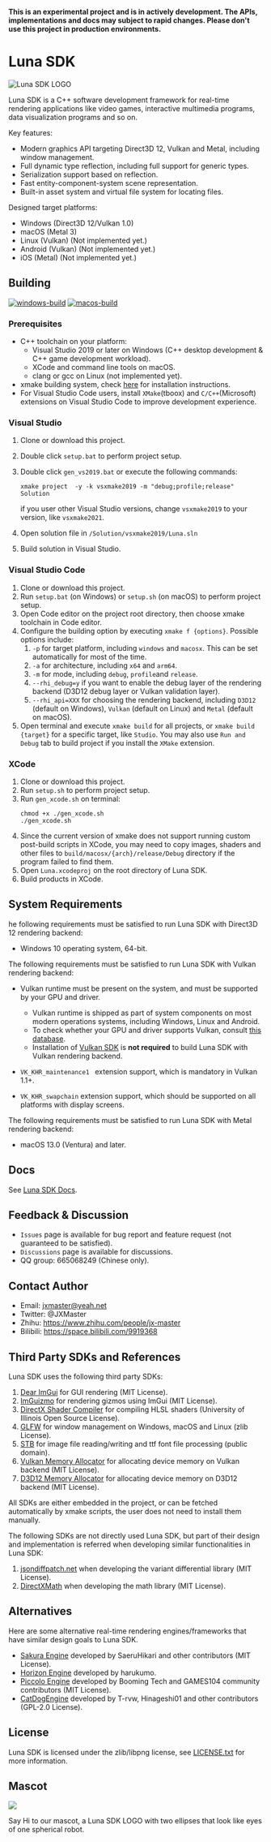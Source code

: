 **This is an experimental project and is in actively development. The APIs, implementations and docs may subject to rapid changes. Please don't use this project in production environments.**

# Luna SDK

![Luna SDK LOGO](https://www.lunasdk.org/logo.png)

Luna SDK is a C++ software development framework for real-time rendering applications like video games, interactive multimedia programs, data visualization programs and so on.

Key features:

* Modern graphics API targeting Direct3D 12, Vulkan and Metal, including window management.
* Full dynamic type reflection, including full support for generic types.
* Serialization support based on reflection.
* Fast entity-component-system scene representation.
* Built-in asset system and virtual file system for locating files.

Designed target platforms:

* Windows (Direct3D 12/Vulkan 1.0)
* macOS (Metal 3)
* Linux (Vulkan) (Not implemented yet.)
* Android (Vulkan) (Not implemented yet.)
* iOS (Metal) (Not implemented yet.)

## Building

[![windows-build](https://github.com/JX-Master/LunaSDK/actions/workflows/ci-windows-main.yml/badge.svg?branch=main)](https://github.com/JX-Master/LunaSDK/actions/workflows/ci-windows-main.yml)
[![macos-build](https://github.com/JX-Master/LunaSDK/actions/workflows/ci-macos-main.yml/badge.svg?branch=main)](https://github.com/JX-Master/LunaSDK/actions/workflows/ci-macos-main.yml)

### Prerequisites

* C++ toolchain on your platform:
    * Visual Studio 2019 or later on Windows (C++ desktop development & C++ game development workload).
    * XCode and command line tools on macOS.
    * clang or gcc on Linux (not implemented yet).
* xmake building system, check [here](https://xmake.io/#/guide/installation) for installation instructions.
* For Visual Studio Code users, install `XMake`(tboox) and `C/C++`(Microsoft) extensions on Visual Studio Code to improve development experience.

### Visual Studio
1. Clone or download this project.
1. Double click `setup.bat` to perform project setup.
1. Double click `gen_vs2019.bat` or execute the following commands:

    ``` xmake project  -y -k vsxmake2019 -m "debug;profile;release" Solution ```

    if you user other Visual Studio versions, change `vsxmake2019` to your version, like `vsxmake2021`.

1. Open solution file in `/Solution/vsxmake2019/Luna.sln`
1. Build solution in Visual Studio.

### Visual Studio Code
1. Clone or download this project.
1. Run `setup.bat` (on Windows) or `setup.sh` (on macOS) to perform project setup.
1. Open Code editor on the project root directory, then choose xmake toolchain in Code editor.
1. Configure the building option by executing `xmake f {options}`. Possible options include:
   1. `-p` for target platform, including `windows` and `macosx`. This can be set automatically for most of the time.
   1. `-a` for architecture, including `x64` and `arm64`. 
   1. `-m` for mode, including `debug`, `profile`and `release`.
   1. `--rhi_debug=y` if you want to enable the debug layer of the rendering backend (D3D12 debug layer or Vulkan validation layer).
   1. `--rhi_api=XXX` for choosing the rendering backend, including `D3D12` (default on Windows), `Vulkan` (default on Linux) and `Metal` (default on macOS). 
1. Open terminal and execute `xmake build` for all projects, or `xmake build {target}` for a specific target, like `Studio`. You may also use `Run and Debug` tab to build project if you install the `XMake` extension.

### XCode
1. Clone or download this project.
1. Run `setup.sh` to perform project setup.
1. Run `gen_xcode.sh` on terminal:
    ```
    chmod +x ./gen_xcode.sh
    ./gen_xcode.sh
    ```
1. Since the current version of xmake does not support running custom post-build scripts in XCode, you may need to copy images, shaders and other files to `build/macosx/{arch}/release/Debug` directory if the program failed to find them.
1. Open `Luna.xcodeproj` on the root directory of Luna SDK.
1. Build products in XCode. 

## System Requirements

he following requirements must be satisfied to run Luna SDK with Direct3D 12 rendering backend:

* Windows 10 operating system, 64-bit.

The following requirements must be satisfied to run Luna SDK with Vulkan rendering backend:

* Vulkan runtime must be present on the system, and must be supported by your GPU and driver.
  * Vulkan runtime is shipped as part of system components on most modern operations systems, including Windows, Linux and Android.
  * To check whether your GPU and driver supports Vulkan, consult [this database](https://vulkan.gpuinfo.org/).
  * Installation of [Vulkan SDK](https://vulkan.lunarg.com/) is **not required** to build Luna SDK with Vulkan rendering backend.

* `VK_KHR_maintenance1 ` extension support, which is mandatory in Vulkan 1.1+.
* `VK_KHR_swapchain` extension support, which should be supported on all platforms with display screens.

The following requirements must be satisfied to run Luna SDK with Metal rendering backend:

* macOS 13.0 (Ventura) and later.

## Docs
See [Luna SDK Docs](https://www.lunasdk.org).

## Feedback & Discussion
* `Issues` page is available for bug report and feature request (not guaranteed to be satisfied).
* `Discussions` page is available for discussions.
* QQ group: 665068249 (Chinese only).

## Contact Author
* Email: jxmaster@yeah.net
* Twitter: @JXMaster
* Zhihu: https://www.zhihu.com/people/jx-master
* Bilibili: https://space.bilibili.com/9919368

## Third Party SDKs and References
Luna SDK uses the following third party SDKs:
1. [Dear ImGui](https://github.com/ocornut/imgui) for GUI rendering (MIT License).
1. [ImGuizmo](https://github.com/CedricGuillemet/ImGuizmo) for rendering gizmos using ImGui (MIT License).
1. [DirectX Shader Compiler](https://github.com/microsoft/DirectXShaderCompiler) for compiling HLSL shaders (University of Illinois Open Source License).
1. [GLFW](https://github.com/glfw/glfw) for window management on Windows, macOS and Linux (zlib License).
1. [STB](https://github.com/nothings/stb) for image file reading/writing and ttf font file processing (public domain).
1. [Vulkan Memory Allocator](https://github.com/GPUOpen-LibrariesAndSDKs/VulkanMemoryAllocator) for allocating device memory on Vulkan backend (MIT License).
1. [D3D12 Memory Allocator](https://github.com/GPUOpen-LibrariesAndSDKs/D3D12MemoryAllocator) for allocating device memory on D3D12 backend (MIT License).

All SDKs are either embedded in the project, or can be fetched automatically by xmake scripts, the user does not need to install them manually.

The following SDKs are not directly used Luna SDK, but part of their design and implementation is referred when developing similar functionalities in Luna SDK:

1. [jsondiffpatch.net](https://github.com/wbish/jsondiffpatch.net) when developing the variant differential library (MIT License).
2. [DirectXMath](https://github.com/microsoft/DirectXMath) when developing the math library (MIT License).

## Alternatives

Here are some alternative real-time rendering engines/frameworks that have similar design goals to Luna SDK.

* [Sakura Engine](https://github.com/SakuraEngine/SakuraEngine) developed by SaeruHikari and other contributors (MIT License).
* [Horizon Engine](https://github.com/harukumo/HorizonEngine) developed by harukumo.
* [Piccolo Engine](https://github.com/BoomingTech/Piccolo) developed by Booming Tech and GAMES104 community contributors (MIT License).
* [CatDogEngine](https://github.com/CatDogEngine/CatDogEngine) developed by T-rvw, Hinageshi01 and other contributors (GPL-2.0 License).

## License
Luna SDK is licensed under the zlib/libpng license, see [LICENSE.txt](./LICENSE.txt) for more information.

## Mascot

![](https://www.lunasdk.org/luna-robot.png)

Say Hi to our mascot, a Luna SDK LOGO with two ellipses that look like eyes of one spherical robot.

